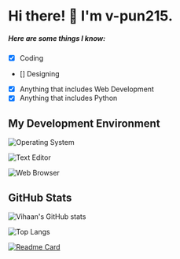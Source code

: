 # Hi there! 👋 I'm v-pun215.



 ##### Here are some things I know:
 
 - [x] Coding
 - [] Designing
 - [x] Anything that includes Web Development
 - [x] Anything that includes Python

## My Development Environment

![Operating System](https://img.shields.io/static/v1?label=OS&message=Windows%20/%20macOS&color=blue&?style=flat&logo=windows11)

![Text Editor](https://img.shields.io/static/v1?label=Text%20Editor&message=Visual_Studio_Code&color=blue&?style=flat&logo=visualstudiocode)

![Web Browser](https://img.shields.io/static/v1?label=Browser&message=Google_Chrome&color=blue&?style=flat&logo=googlechrome&logoColor=FFFFFF)

## GitHub Stats

![Vihaan's GitHub stats](https://github-readme-stats.vercel.app/api?username=v-pun215&theme=dark\&rank_icon=github)

![Top Langs](https://github-readme-stats.vercel.app/api/top-langs/?username=v-pun215&theme=dark)

[![Readme Card](https://github-readme-stats.vercel.app/api/pin/?username=v-pun215&repo=eClient&theme=dark)](https://github.com/anuraghazra/github-readme-stats)

